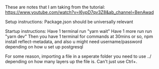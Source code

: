 These are notes that I am taking from the tutorial: https://www.youtube.com/watch?v=I6ypD7qv3Z8&ab_channel=BenAwad

Setup instructions:
Package.json should be universally relevant

Startup instructions:
Have 1 terminal run "yarn wait"
Have 1 more run run "yarn dev"
Then you have 1 terminal for commands
at 30mins or so, npm install reflect-metadata, and also u might need username/password depending on how u set up postgresql

For some reason, importing a file in a seperate folder you need to use ../ depending on how many layers up the file is. Can't just use Ctrl+.